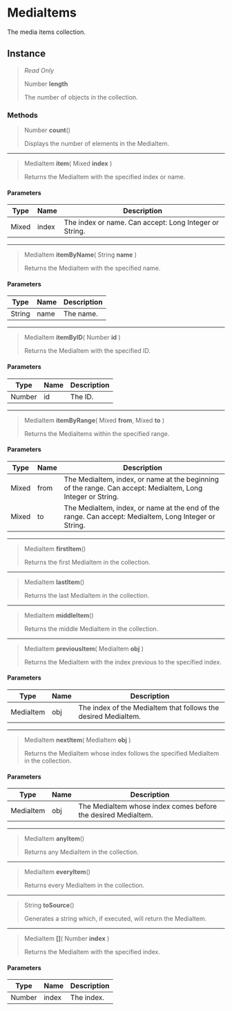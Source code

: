# MediaItems
The media items collection.

## Instance
> *Read Only* 
> 
> Number **length** 
>
> The number of objects in the collection.

### Methods
> Number **count**()
> 
> Displays the number of elements in the MediaItem.
*** 
> MediaItem **item**( Mixed **index** )
> 
> Returns the MediaItem with the specified index or name.
#### Parameters
| Type | Name | Description |
|---|---|---|
| Mixed | index | The index or name. Can accept: Long Integer or String. |

*** 
> MediaItem **itemByName**( String **name** )
> 
> Returns the MediaItem with the specified name.
#### Parameters
| Type | Name | Description |
|---|---|---|
| String | name | The name. |

*** 
> MediaItem **itemByID**( Number **id** )
> 
> Returns the MediaItem with the specified ID.
#### Parameters
| Type | Name | Description |
|---|---|---|
| Number | id | The ID. |

*** 
> MediaItem **itemByRange**( Mixed **from**, Mixed **to** )
> 
> Returns the MediaItems within the specified range.
#### Parameters
| Type | Name | Description |
|---|---|---|
| Mixed | from | The MediaItem, index, or name at the beginning of the range. Can accept: MediaItem, Long Integer or String. |
| Mixed | to | The MediaItem, index, or name at the end of the range. Can accept: MediaItem, Long Integer or String. |

*** 
> MediaItem **firstItem**()
> 
> Returns the first MediaItem in the collection.
*** 
> MediaItem **lastItem**()
> 
> Returns the last MediaItem in the collection.
*** 
> MediaItem **middleItem**()
> 
> Returns the middle MediaItem in the collection.
*** 
> MediaItem **previousItem**( MediaItem **obj** )
> 
> Returns the MediaItem with the index previous to the specified index.
#### Parameters
| Type | Name | Description |
|---|---|---|
| MediaItem | obj | The index of the MediaItem that follows the desired MediaItem. |

*** 
> MediaItem **nextItem**( MediaItem **obj** )
> 
> Returns the MediaItem whose index follows the specified MediaItem in the collection.
#### Parameters
| Type | Name | Description |
|---|---|---|
| MediaItem | obj | The MediaItem whose index comes before the desired MediaItem. |

*** 
> MediaItem **anyItem**()
> 
> Returns any MediaItem in the collection.
*** 
> MediaItem **everyItem**()
> 
> Returns every MediaItem in the collection.
*** 
> String **toSource**()
> 
> Generates a string which, if executed, will return the MediaItem.
*** 
> MediaItem **[]**( Number **index** )
> 
> Returns the MediaItem with the specified index.
#### Parameters
| Type | Name | Description |
|---|---|---|
| Number | index | The index. |


